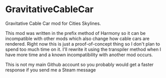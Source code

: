# GravitativeCableCar
Gravitative Cable Car mod for Cities Skylines.

This mod was written in the prefix method of Harmony so it can be incompatible with other mods which also change how cable cars are rendered. Right now this is just a proof-of-concept thing so I don't plan to spend too much time on it. I'll rewrite it using the transpiler method when I have more time and a known incompatibility with another mod occurs.

This is not my main Github account so you probably would get a faster response if you send me a Steam message
